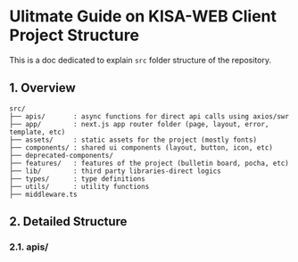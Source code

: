 # Ulitmate Guide on KISA-WEB Client Project Structure

This is a doc dedicated to explain `src` folder structure of the repository.

## 1. Overview

```
src/
├── apis/       : async functions for direct api calls using axios/swr
├── app/        : next.js app router folder (page, layout, error, template, etc)
├── assets/     : static assets for the project (mostly fonts)
├── components/ : shared ui components (layout, button, icon, etc)
├── deprecated-components/
├── features/   : features of the project (bulletin board, pocha, etc)
├── lib/        : third party libraries-direct logics
├── types/      : type definitions
├── utils/      : utility functions
├── middleware.ts

```

## 2. Detailed Structure

### 2.1. apis/
